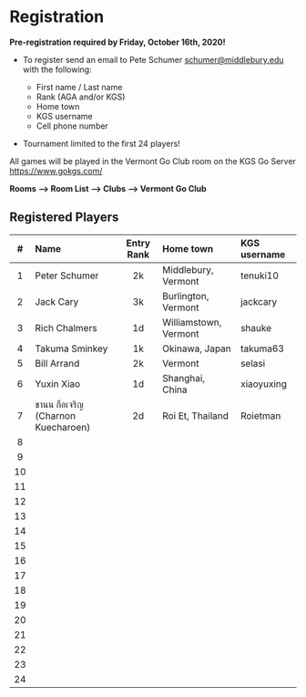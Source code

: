 # Registration

__Pre-registration required by Friday, October 16th, 2020!__

- To register send an email to Pete Schumer [schumer@middlebury.edu](mailto:schumer@middlebury.edu) with the following:
  - First name / Last name
  - Rank (AGA and/or KGS)
  - Home town
  - KGS username
  - Cell phone number

- Tournament limited to the first 24 players!

All games will be played in the Vermont Go Club room on the KGS Go Server https://www.gokgs.com/

__Rooms –> Room List –> Clubs –> Vermont Go Club__

## Registered Players

| #     | Name                             | Entry Rank  | Home town                | KGS username |
| :---: | :--------                        | :---------: | :---                     | :--- |
| 1     | Peter Schumer                    | 2k          | Middlebury, Vermont      | tenuki10 |
| 2     | Jack Cary                        | 3k          | Burlington, Vermont      | jackcary    | 
| 3     | Rich Chalmers	                   | 1d          | Williamstown, Vermont    | shauke     |
| 4     | Takuma Sminkey                   | 1k          | Okinawa, Japan           | takuma63     |
| 5     | Bill Arrand                      | 2k          | Vermont                  | selasi   |
| 6     | Yuxin Xiao                       | 1d          | Shanghai, China          | xiaoyuxing   |
| 7     | ชานน กือเจริญ (Charnon Kuecharoen) | 2d          | Roi Et, Thailand         | Roietman     |
| 8     |             |             |      |      |
| 9     |             |             |      |      |
| 10    |             |             |      |      |
| 11     |             |             |      |      |
| 12     |             |             |      |      |
| 13     |             |             |      |      |
| 14     |             |             |      |      |
| 15     |             |             |      |      |
| 16     |             |             |      |      |
| 17     |             |             |      |      |
| 18     |             |             |      |      |
| 19     |             |             |      |      |
| 20     |             |             |      |      |
| 21     |             |             |      |      |
| 22     |             |             |      |      |
| 23     |             |             |      |      |
| 24     |             |             |      |      |

